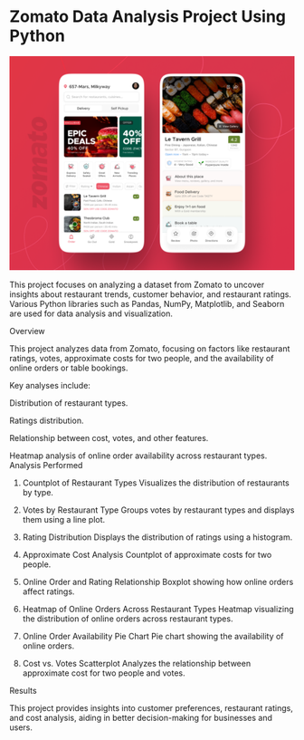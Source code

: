 # Zomato Data Analysis Project Using Python

![](https://github.com/dainik-ui/Zomato_python/blob/main/zomato-app.png)

This project focuses on analyzing a dataset from Zomato to uncover insights about restaurant trends, customer behavior, and restaurant ratings. Various Python libraries such as Pandas, NumPy, Matplotlib, and Seaborn are used for data analysis and visualization.

Overview

This project analyzes data from Zomato, focusing on factors like restaurant ratings, votes, approximate costs for two people, and the availability of online orders or table bookings.

Key analyses include:

Distribution of restaurant types.

Ratings distribution.

Relationship between cost, votes, and other features.

Heatmap analysis of online order availability across restaurant types.
Analysis Performed

1. Countplot of Restaurant Types
Visualizes the distribution of restaurants by type.


2. Votes by Restaurant Type
Groups votes by restaurant types and displays them using a line plot.


3. Rating Distribution
Displays the distribution of ratings using a histogram.


4. Approximate Cost Analysis
Countplot of approximate costs for two people.


5. Online Order and Rating Relationship
Boxplot showing how online orders affect ratings.


6. Heatmap of Online Orders Across Restaurant Types
Heatmap visualizing the distribution of online orders across restaurant types.


7. Online Order Availability Pie Chart
Pie chart showing the availability of online orders.


8. Cost vs. Votes Scatterplot
Analyzes the relationship between approximate cost for two people and votes.

Results

This project provides insights into customer preferences, restaurant ratings, and cost analysis, aiding in better decision-making for businesses and users.

